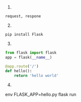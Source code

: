 1.

```
request, respone
```

2.

```
pip install Flask
```

3.

```python
from flask import flask
app = flask(__name__)

@app.route('/')
def hello():
	return 'hello world'
```

4.

env FLASK_APP=hello.py flask run

